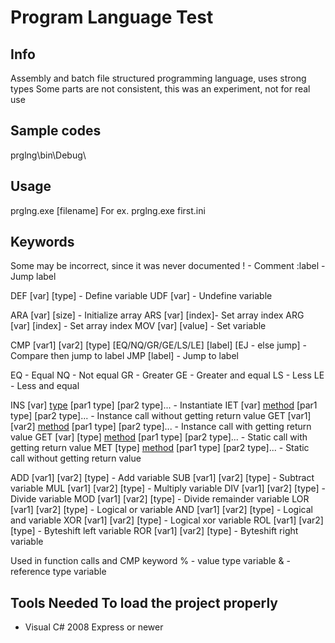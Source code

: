 # Program Language Test

## Info
Assembly and batch file structured programming language, uses strong types
Some parts are not consistent, this was an experiment, not for real use

## Sample codes
prglng\bin\Debug\

## Usage
prglng.exe [filename]
For ex. prglng.exe first.ini

## Keywords
Some may be incorrect, since it was never documented
! - Comment
:label - Jump label

DEF [var] [type] - Define variable
UDF [var] - Undefine variable

ARA [var] [size] - Initialize array
ARS [var] [index]- Set array index
ARG [var] [index] - Set array index
MOV [var] [value] - Set variable

CMP [var1] [var2] [type] [EQ/NQ/GR/GE/LS/LE] [label] [EJ - else jump] - Compare then jump to label
JMP [label] - Jump to label

EQ - Equal
NQ - Not equal
GR - Greater
GE - Greater and equal
LS - Less
LE - Less and equal

INS [var] [type](par1,par2...) [par1 type] [par2 type]... - Instantiate
IET [var] [method](par1,par2...) [par1 type] [par2 type]... - Instance call without getting return value
GET [var1] [var2] [method](par1,par2...) [par1 type] [par2 type]... - Instance call with getting return value
GET [var] [type] [method](par1,par2...) [par1 type] [par2 type]... - Static call with getting return value
MET [type] [method](par1,par2...) [par1 type] [par2 type]... - Static call without getting return value

ADD [var1] [var2] [type] - Add variable
SUB [var1] [var2] [type] - Subtract variable
MUL [var1] [var2] [type] - Multiply variable
DIV [var1] [var2] [type] - Divide variable
MOD [var1] [var2] [type] - Divide remainder variable
LOR [var1] [var2] [type] - Logical or variable
AND [var1] [var2] [type] - Logical and variable
XOR [var1] [var2] [type] - Logical xor variable
ROL [var1] [var2] [type] - Byteshift left variable
ROR [var1] [var2] [type] - Byteshift right variable

Used in function calls and CMP keyword
% - value type variable
& - reference type variable

## Tools Needed To load the project properly
- Visual C# 2008 Express or newer